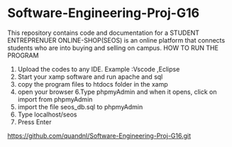# Software-Engineering-Proj-G16
This repository contains code and documentation for a STUDENT ENTREPRENUER ONLINE-SHOP(SEOS) is an online platform that  connects students who are into buying and selling on campus.
HOW TO RUN THE PROGRAM
1. Upload the codes to any IDE.
Example :Vscode ,Eclipse 
2. Start your xamp software 
and run apache and sql
4. copy the program files to htdocs folder in the xamp 
5. open your browser
6.Type phpmyAdmin and when it opens, click on import from phpmyAdmin
7. import the file seos_db.sql to phpmyAdmin
8. Type localhost/seos
9. Press Enter


https://github.com/quandnl/Software-Engineering-Proj-G16.git
